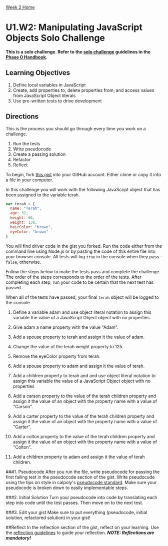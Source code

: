 [Week 2 Home](week_2)

# U1.W2: Manipulating JavaScript Objects Solo Challenge

**This is a solo challenge. Refer to the [solo challenge](https://github.com/Devbootcamp/phase_0_handbook/blob/master/solo_challenges.md) guidelines in the [Phase 0 Handbook](https://github.com/Devbootcamp/phase_0_handbook/).**

## Learning Objectives
1. Define local variables in JavaScript
2. Create, add properties to, delete properties from, and access values from JavaScript Object literals
3. Use pre-written tests to drive development


## Directions
This is the process you should go through every time you work on a challenge.

1. Run the tests
2. Write pseudocode
3. Create a passing solution
4. Refactor
5. Reflect 

To begin, fork [this gist](https://gist.github.com/dbc-challenges/dcc6510f8a7030e8ac54) into your GitHub account. Either clone or copy it into a file in your computer. 


In this challenge you will work with the following JavaScript object that has been assigned to the variable terah.

```javascript
var terah = {
  name: "Terah",
  age: 32,
  height: 66,
  weight: 130,
  hairColor: "brown",
  eyeColor: "brown"
}
```

You will find driver code in the gist you forked. Run the code either
from the command line using Node.js or by pasting the code of this
entire file into your browser console.  All tests will log `true`
in the console when they pass--`false`, otherwise.

Follow the steps below to make the tests pass and complete the challenge.  
The order of the steps corresponds to the order of the tests.  After completing 
each step, run your code to be certain that the next test has passed.

When all of the tests have passed, your final `terah` object will be logged to the console.


1. Define a variable adam and use object literal notation to assign this variable 
   the value of a JavaScript Object object with no properties.

2. Give adam a name property with the value "Adam".

3. Add a spouse property to terah and assign it the value of adam.

4. Change the value of the terah weight property to 125.

5. Remove the eyeColor property from terah.

6. Add a spouse property to adam and assign it the value of terah.

7. Add a children property to terah and and use object literal notation to assign 
   this variable the value of a JavaScript Object object with no properties

8. Add a carson property to the value of the terah children property and assign it 
  the value of an object with the property name with a value of "Carson".

9. Add a carter property to the value of the terah children property and assign it 
   the value of an object with the property name with a value of "Carter".

10. Add a colton property to the value of the terah children property and assign it 
    the value of an object with the property name with a value of "Colton".

11. Add a children property to adam and assign it the value of terah children.



###1. Pseudocode
After you run the file, write pseudocode for passing the first failing test in the pseudocode section of the gist. Write pseudocude using the tips on style in calpoly's [pseudocode standard](http://users.csc.calpoly.edu/~jdalbey/SWE/pdl_std.html). Make sure your pseudocode is broken down to easily implementable steps.

###2. Initial Solution
Turn your pseudocode into code by translating each step into code until the test passes. Then move on to the next test.

###3. Edit your gist
Make sure to put everything (pseudocode, initial solution, refactored solution) in your gist!  


##Reflect
In the reflection section of the gist, reflect on your learning. Use the [reflection guidelines](reflection_guidelines) to guide your reflection. ***NOTE: Reflections are mandatory!***


